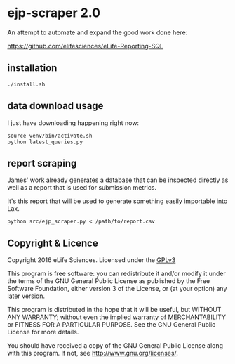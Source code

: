 # ejp-scraper 2.0

An attempt to automate and expand the good work done here: 

https://github.com/elifesciences/eLife-Reporting-SQL

## installation

    ./install.sh

## data download usage

I just have downloading happening right now:

    source venv/bin/activate.sh
    python latest_queries.py

## report scraping

James' work already generates a database that can be inspected directly as well
as a report that is used for submission metrics.

It's this report that will be used to generate something easily importable into 
Lax.

    python src/ejp_scraper.py < /path/to/report.csv

## Copyright & Licence

Copyright 2016 eLife Sciences. Licensed under the [GPLv3](LICENCE.txt)

This program is free software: you can redistribute it and/or modify
it under the terms of the GNU General Public License as published by
the Free Software Foundation, either version 3 of the License, or
(at your option) any later version.

This program is distributed in the hope that it will be useful,
but WITHOUT ANY WARRANTY; without even the implied warranty of
MERCHANTABILITY or FITNESS FOR A PARTICULAR PURPOSE.  See the
GNU General Public License for more details.

You should have received a copy of the GNU General Public License
along with this program.  If not, see <http://www.gnu.org/licenses/>.

